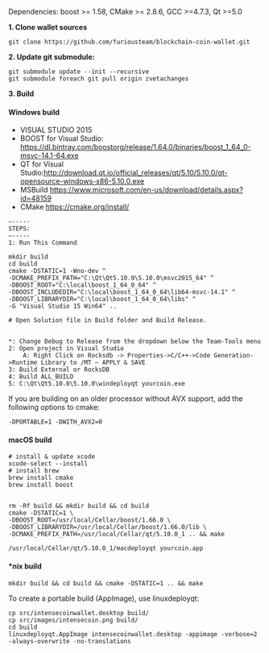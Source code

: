 Dependencies: boost >= 1.58, CMake >= 2.8.6, GCC >=4.7.3, Qt >=5.0

**1. Clone wallet sources**

```
git clone https://github.com/furiousteam/blockchain-coin-wallet.git
```

**2. Update git submodule:**

```
git submodule update --init --recursive
git submodule foreach git pull origin zvetachanges
```

**3. Build**

#### Windows build
* VISUAL STUDIO 2015
* BOOST for Visual Studio: https://dl.bintray.com/boostorg/release/1.64.0/binaries/boost_1_64_0-msvc-14.1-64.exe
* QT for Visual Studio:http://download.qt.io/official_releases/qt/5.10/5.10.0/qt-opensource-windows-x86-5.10.0.exe
* MSBuild https://www.microsoft.com/en-us/download/details.aspx?id=48159
* CMake https://cmake.org/install/

```
—-----
STEPS:
—-----
1: Run This Command 

mkdir build
cd build
cmake -DSTATIC=1 -Wno-dev ^
-DCMAKE_PREFIX_PATH="C:\Qt\Qt5.10.0\5.10.0\msvc2015_64" ^
-DBOOST_ROOT="C:\local\boost_1_64_0_64" ^
-DBOOST_INCLUDEDIR="C:\local\boost_1_64_0_64\lib64-msvc-14.1" ^
-DBOOST_LIBRARYDIR="C:\local\boost_1_64_0_64\libs" ^
-G "Visual Studio 15 Win64" ..

# Open Solution file in Build folder and Build Release.


*: Change Debug to Release from the dropdown below the Team-Tools menu
2: Open project in Visual Studio
    A: Right Click on Rocksdb -> Properties->C/C++->Code Generation->Runtime Library to /MT — APPLY & SAVE
3: Build External or RocksDB
4: Build ALL_BUILD
5: C:\Qt\Qt5.10.0\5.10.0\windeployqt yourcoin.exe 
```

If you are building on an older processor without AVX support, add the following options to cmake:

```
-DPORTABLE=1 -DWITH_AVX2=0
```

#### macOS build
```
# install & update xcode
xcode-select --install
# install brew
brew install cmake
brew install boost


rm -Rf build && mkdir build && cd build
cmake -DSTATIC=1 \
-DBOOST_ROOT=/usr/local/Cellar/boost/1.66.0 \
-DBOOST_LIBRARYDIR=/usr/local/Cellar/boost/1.66.0/lib \
-DCMAKE_PREFIX_PATH=/usr/local/Cellar/qt/5.10.0_1 .. && make
```

```
/usr/local/Cellar/qt/5.10.0_1/macdeployqt yourcoin.app
```

#### *nix build
```
mkdir build && cd build && cmake -DSTATIC=1 .. && make
```

To create a portable build (AppImage), use linuxdeployqt:
```
cp src/intensecoinwallet.desktop build/
cp src/images/intensecoin.png build/
cd build
linuxdeployqt.AppImage intensecoinwallet.desktop -appimage -verbose=2 -always-overwrite -no-translations
```
